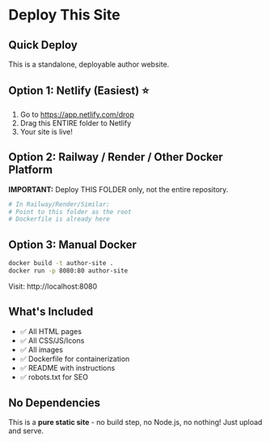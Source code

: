 # Deploy This Site

## Quick Deploy

This is a standalone, deployable author website.

## Option 1: Netlify (Easiest) ⭐

1. Go to https://app.netlify.com/drop
2. Drag this ENTIRE folder to Netlify
3. Your site is live!

## Option 2: Railway / Render / Other Docker Platform

**IMPORTANT:** Deploy THIS FOLDER only, not the entire repository.

```bash
# In Railway/Render/Similar:
# Point to this folder as the root
# Dockerfile is already here
```

## Option 3: Manual Docker

```bash
docker build -t author-site .
docker run -p 8080:80 author-site
```

Visit: http://localhost:8080

## What's Included

- ✅ All HTML pages
- ✅ All CSS/JS/Icons
- ✅ All images
- ✅ Dockerfile for containerization
- ✅ README with instructions
- ✅ robots.txt for SEO

## No Dependencies

This is a **pure static site** - no build step, no Node.js, no nothing!
Just upload and serve.

